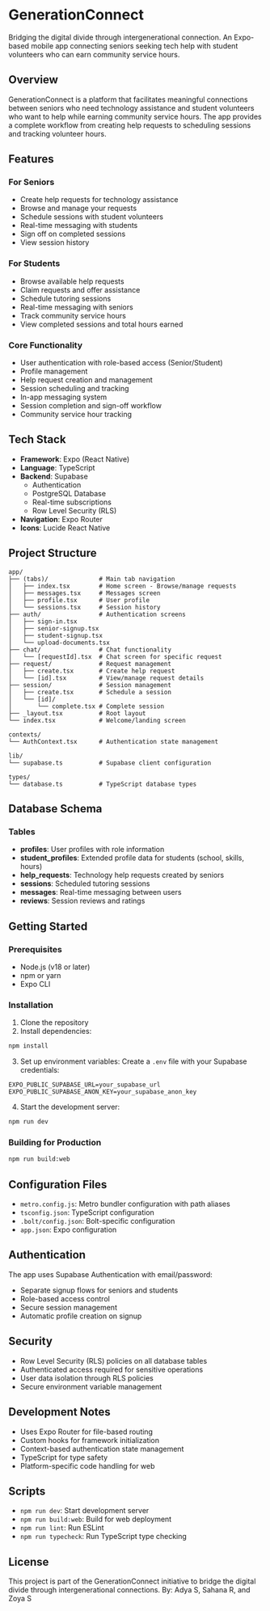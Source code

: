 # GenerationConnect

Bridging the digital divide through intergenerational connection. An Expo-based mobile app connecting seniors seeking tech help with student volunteers who can earn community service hours.

## Overview

GenerationConnect is a platform that facilitates meaningful connections between seniors who need technology assistance and student volunteers who want to help while earning community service hours. The app provides a complete workflow from creating help requests to scheduling sessions and tracking volunteer hours.

## Features

### For Seniors
- Create help requests for technology assistance
- Browse and manage your requests
- Schedule sessions with student volunteers
- Real-time messaging with students
- Sign off on completed sessions
- View session history

### For Students
- Browse available help requests
- Claim requests and offer assistance
- Schedule tutoring sessions
- Real-time messaging with seniors
- Track community service hours
- View completed sessions and total hours earned

### Core Functionality
- User authentication with role-based access (Senior/Student)
- Profile management
- Help request creation and management
- Session scheduling and tracking
- In-app messaging system
- Session completion and sign-off workflow
- Community service hour tracking

## Tech Stack

- **Framework**: Expo (React Native)
- **Language**: TypeScript
- **Backend**: Supabase
  - Authentication
  - PostgreSQL Database
  - Real-time subscriptions
  - Row Level Security (RLS)
- **Navigation**: Expo Router
- **Icons**: Lucide React Native

## Project Structure

```
app/
├── (tabs)/              # Main tab navigation
│   ├── index.tsx        # Home screen - Browse/manage requests
│   ├── messages.tsx     # Messages screen
│   ├── profile.tsx      # User profile
│   └── sessions.tsx     # Session history
├── auth/                # Authentication screens
│   ├── sign-in.tsx
│   ├── senior-signup.tsx
│   ├── student-signup.tsx
│   └── upload-documents.tsx
├── chat/                # Chat functionality
│   └── [requestId].tsx  # Chat screen for specific request
├── request/             # Request management
│   ├── create.tsx       # Create help request
│   └── [id].tsx         # View/manage request details
├── session/             # Session management
│   ├── create.tsx       # Schedule a session
│   └── [id]/
│       └── complete.tsx # Complete session
├── _layout.tsx          # Root layout
└── index.tsx            # Welcome/landing screen

contexts/
└── AuthContext.tsx      # Authentication state management

lib/
└── supabase.ts          # Supabase client configuration

types/
└── database.ts          # TypeScript database types
```

## Database Schema

### Tables

- **profiles**: User profiles with role information
- **student_profiles**: Extended profile data for students (school, skills, hours)
- **help_requests**: Technology help requests created by seniors
- **sessions**: Scheduled tutoring sessions
- **messages**: Real-time messaging between users
- **reviews**: Session reviews and ratings

## Getting Started

### Prerequisites

- Node.js (v18 or later)
- npm or yarn
- Expo CLI

### Installation

1. Clone the repository
2. Install dependencies:
```bash
npm install
```

3. Set up environment variables:
Create a `.env` file with your Supabase credentials:
```
EXPO_PUBLIC_SUPABASE_URL=your_supabase_url
EXPO_PUBLIC_SUPABASE_ANON_KEY=your_supabase_anon_key
```

4. Start the development server:
```bash
npm run dev
```

### Building for Production

```bash
npm run build:web
```

## Configuration Files

- `metro.config.js`: Metro bundler configuration with path aliases
- `tsconfig.json`: TypeScript configuration
- `.bolt/config.json`: Bolt-specific configuration
- `app.json`: Expo configuration

## Authentication

The app uses Supabase Authentication with email/password:
- Separate signup flows for seniors and students
- Role-based access control
- Secure session management
- Automatic profile creation on signup

## Security

- Row Level Security (RLS) policies on all database tables
- Authenticated access required for sensitive operations
- User data isolation through RLS policies
- Secure environment variable management

## Development Notes

- Uses Expo Router for file-based routing
- Custom hooks for framework initialization
- Context-based authentication state management
- TypeScript for type safety
- Platform-specific code handling for web

## Scripts

- `npm run dev`: Start development server
- `npm run build:web`: Build for web deployment
- `npm run lint`: Run ESLint
- `npm run typecheck`: Run TypeScript type checking

## License

This project is part of the GenerationConnect initiative to bridge the digital divide through intergenerational connections. 
By: Adya S, Sahana R, and Zoya S

